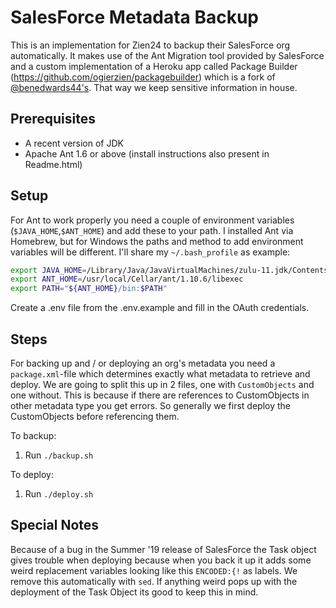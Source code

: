 # SalesForce Metadata Backup

This is an implementation for Zien24 to backup their SalesForce org automatically.
It makes use of the Ant Migration tool provided by SalesForce and a custom implementation of a Heroku app called Package 
Builder (https://github.com/ogierzien/packagebuilder) which is a fork of [@benedwards44's](https://github.com/benedwards44/packagebuilder).
That way we keep sensitive information in house.

## Prerequisites

- A recent version of JDK
- Apache Ant 1.6 or above (install instructions also present in Readme.html)

## Setup

For Ant to work properly you need a couple of environment variables (`$JAVA_HOME`,`$ANT_HOME`) and add these to your
path. I installed Ant via Homebrew, but for Windows the paths and method to add environment variables will be different. 
I'll share my `~/.bash_profile` as example:
```bash
export JAVA_HOME=/Library/Java/JavaVirtualMachines/zulu-11.jdk/Contents/Home
export ANT_HOME=/usr/local/Cellar/ant/1.10.6/libexec
export PATH="${ANT_HOME}/bin:$PATH"
```
Create a .env file from the .env.example and fill in the OAuth credentials.

## Steps

For backing up and / or deploying an org's metadata you need a `package.xml`-file which determines exactly what metadata 
to retrieve and deploy. We are going to split this up in 2 files, one with `CustomObjects` and one without.
This is because if there are references to CustomObjects in other metadata type you get errors.
So generally we first deploy the CustomObjects before referencing them.

To backup:
1. Run `./backup.sh`

To deploy:
1. Run `./deploy.sh`

## Special Notes

Because of a bug in the Summer '19 release of SalesForce the Task object gives trouble when deploying because when you 
back it up it adds some weird replacement variables looking like this `ENCODED:{!` as labels. We remove this 
automatically with `sed`. If anything weird pops up with the deployment of the Task Object its good to keep this in mind.
